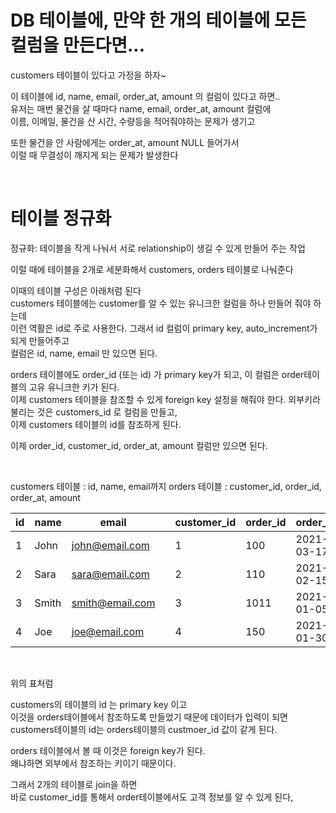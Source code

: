 # DB 테이블에, 만약 한 개의 테이블에 모든 컬럼을 만든다면... 

customers 테이블이 있다고 가정을 하자~

이 테이블에 id, name, email, order_at, amount
의 컬럼이 있다고 하면..  
유저는 매번 물건을 살 때마다 name, email, order_at, amount 컬럼에  
이름, 이메일, 물건을 산 시간, 수량등을 적어줘야하는 문제가 생기고
  
또한 물건을 안 사람에게는 order_at, amount NULL 들어가서   
이럴 때 무결성이 깨지게 되는 문제가 발생한다

<br>

# 테이블 정규화
정규화: 테이블을 작게 나눠서 서로 relationship이 생길 수 있게 만들어 주는 작업

이럴 때에 테이블을 2개로 세분화해서 customers, orders 테이블로 나눠준다

이때의 테이블 구성은 아래처럼 된다  
customers 테이블에는 customer를 알 수 있는 유니크한 컬럼을 하나 만들어 줘야 하는데  
이런 역활은 id로 주로 사용한다. 그래서 id 컬럼이 primary key, auto_increment가 되게 만들어주고    
컬럼은 id, name, email 만 있으면 된다.

orders 테이블에도 
order_id (또는 id) 가 primary key가 되고, 
이 컬럼은 order테이블의 고유 유니크한 키가 된다.  
이제 customers 테이블을 참조할 수 있게 foreign key 설정을 해줘야 한다. 
외부키라 불리는 것은 customers_id 로 컬럼을 만들고,    
이제 customers 테이블의 id를 참조하게 된다.  

이제 order_id, customer_id, order_at, amount 컬럼만 있으면 된다.

<br>

customers 테이블 : id, name, email까지
orders 테이블 : customer_id, order_id, order_at, amount


| id | name | email | | customer_id | order_id | order_at | amount |
|--|--|--|--|--|--|--|--|
| 1 | John | john@email.com | | 1 | 100 | 2021-03-17 | 5 |
| 2 | Sara | sara@email.com | | 2 | 110 | 2021-02-15 | 15 |
| 3 | Smith | smith@email.com | | 3 | 1011 | 2021-01-05 | 1 |
| 4 | Joe | joe@email.com | | 4 | 150 | 2021-01-30 | 4 |

<br>

위의 표처럼 

customers의 테이블의 id 는 primary key 이고   
이것을 orders테이블에서 참조하도록 만들었기 때문에 
데이터가 입력이 되면    
customers테이블의 id는 orders테이블의 custmoer_id 값이 같게 된다.  

orders 테이블에서 볼 때 이것은 foreign key가 된다.  
왜냐하면 외부에서 참조하는 키이기 때문이다.   

그래서 2개의 테이블로 join을 하면   
바로 customer_id를 통해서 
order테이블에서도 고객 정보를 알 수 있게 된다,   



